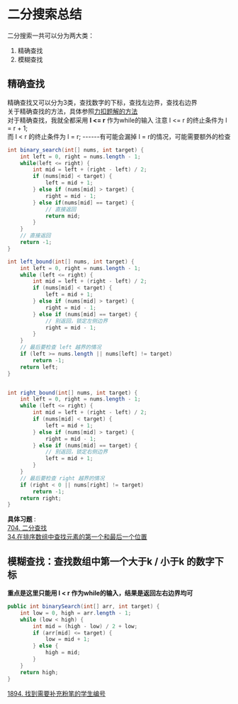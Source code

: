# 二分搜索总结

二分搜索一共可以分为两大类：
1. 精确查找
2. 模糊查找

## 精确查找
精确查找又可以分为3类，查找数字的下标，查找左边界，查找右边界 <br/>
关于精确查找的方法，具体参照[力扣题解的方法](https://leetcode-cn.com/problems/binary-search/solution/er-fen-cha-zhao-xiang-jie-by-labuladong/) <br/>
对于精确查找，我就全都采用 **l <= r** 作为while的输入
注意 l <= r 的终止条件为 l = r + 1;<br/>
而 l < r 的终止条件为 l = r; ------有可能会漏掉 l = r的情况，可能需要额外的检查

```Java
int binary_search(int[] nums, int target) {
    int left = 0, right = nums.length - 1; 
    while(left <= right) {
        int mid = left + (right - left) / 2;
        if (nums[mid] < target) {
            left = mid + 1;
        } else if (nums[mid] > target) {
            right = mid - 1; 
        } else if(nums[mid] == target) {
            // 直接返回
            return mid;
        }
    }
    // 直接返回
    return -1;
}

int left_bound(int[] nums, int target) {
    int left = 0, right = nums.length - 1;
    while (left <= right) {
        int mid = left + (right - left) / 2;
        if (nums[mid] < target) {
            left = mid + 1;
        } else if (nums[mid] > target) {
            right = mid - 1;
        } else if (nums[mid] == target) {
            // 别返回，锁定左侧边界
            right = mid - 1;
        }
    }
    // 最后要检查 left 越界的情况
    if (left >= nums.length || nums[left] != target)
        return -1;
    return left;
}


int right_bound(int[] nums, int target) {
    int left = 0, right = nums.length - 1;
    while (left <= right) {
        int mid = left + (right - left) / 2;
        if (nums[mid] < target) {
            left = mid + 1;
        } else if (nums[mid] > target) {
            right = mid - 1;
        } else if (nums[mid] == target) {
            // 别返回，锁定右侧边界
            left = mid + 1;
        }
    }
    // 最后要检查 right 越界的情况
    if (right < 0 || nums[right] != target)
        return -1;
    return right;
}
```
**具体习题** : <br/>
[704. 二分查找](https://leetcode-cn.com/problems/binary-search/) <br/>
[34.在排序数组中查找元素的第一个和最后一个位置](https://leetcode-cn.com/problems/find-first-and-last-position-of-element-in-sorted-array/) <br/>


## 模糊查找：查找数组中第一个大于k / 小于k 的数字下标

**重点是这里只能用 l < r 作为while的输入，结果是返回左右边界均可**

```Java
public int binarySearch(int[] arr, int target) {
    int low = 0, high = arr.length - 1;
    while (low < high) {
        int mid = (high - low) / 2 + low;
        if (arr[mid] <= target) {
            low = mid + 1;
        } else {
            high = mid;
        }
    }
    return high;
}
```
[1894. 找到需要补充粉笔的学生编号](https://leetcode-cn.com/problems/find-the-student-that-will-replace-the-chalk/)
